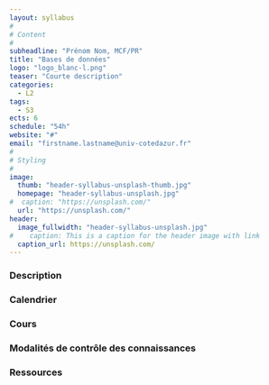 ```yaml
---
layout: syllabus
#
# Content
#
subheadline: "Prénom Nom, MCF/PR"
title: "Bases de données"
logo: "logo_blanc-l.png"
teaser: "Courte description"
categories:
  - L2
tags:
  - S3
ects: 6
schedule: "54h"
website: "#"
email: "firstname.lastname@univ-cotedazur.fr"
#
# Styling
#
image:
  thumb: "header-syllabus-unsplash-thumb.jpg"
  homepage: "header-syllabus-unsplash.jpg"
#  caption: "https://unsplash.com/"
  url: "https://unsplash.com/"
header:
  image_fullwidth: "header-syllabus-unsplash.jpg"
#    caption: This is a caption for the header image with link
  caption_url: https://unsplash.com/  
---
```


###  Description ###

###  Calendrier ###

###  Cours ###

###  Modalités de contrôle des connaissances ###

###  Ressources ###
